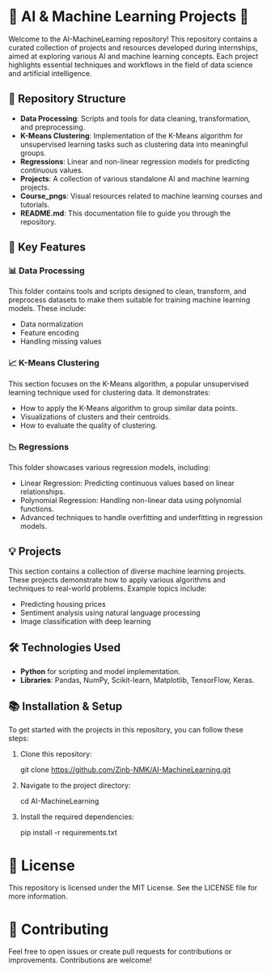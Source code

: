# 🌟 AI & Machine Learning Projects 🚀

Welcome to the AI-MachineLearning repository! This repository contains a curated collection of projects and resources developed during internships, aimed at exploring various AI and machine learning concepts. Each project highlights essential techniques and workflows in the field of data science and artificial intelligence.

## 📂 Repository Structure
- **Data Processing**: Scripts and tools for data cleaning, transformation, and preprocessing.
- **K-Means Clustering**: Implementation of the K-Means algorithm for unsupervised learning tasks such as clustering data into meaningful groups.
- **Regressions**: Linear and non-linear regression models for predicting continuous values.
- **Projects**: A collection of various standalone AI and machine learning projects.
- **Course_pngs**: Visual resources related to machine learning courses and tutorials.
- **README.md**: This documentation file to guide you through the repository.

## 🔑 Key Features

### 📊 Data Processing
This folder contains tools and scripts designed to clean, transform, and preprocess datasets to make them suitable for training machine learning models. These include:
- Data normalization
- Feature encoding
- Handling missing values

### 📈 K-Means Clustering
This section focuses on the K-Means algorithm, a popular unsupervised learning technique used for clustering data. It demonstrates:
- How to apply the K-Means algorithm to group similar data points.
- Visualizations of clusters and their centroids.
- How to evaluate the quality of clustering.

### 📉 Regressions
This folder showcases various regression models, including:
- Linear Regression: Predicting continuous values based on linear relationships.
- Polynomial Regression: Handling non-linear data using polynomial functions.
- Advanced techniques to handle overfitting and underfitting in regression models.

## 💡 Projects
This section contains a collection of diverse machine learning projects. These projects demonstrate how to apply various algorithms and techniques to real-world problems. Example topics include:
- Predicting housing prices
- Sentiment analysis using natural language processing
- Image classification with deep learning

## 🛠️ Technologies Used
- **Python** for scripting and model implementation.
- **Libraries**: Pandas, NumPy, Scikit-learn, Matplotlib, TensorFlow, Keras.

## 📚 Installation & Setup
To get started with the projects in this repository, you can follow these steps:

1. Clone this repository:
   
   git clone https://github.com/Zinb-NMK/AI-MachineLearning.git

2. Navigate to the project directory:

   cd AI-MachineLearning

3. Install the required dependencies:

   pip install -r requirements.txt

# 📝 License
This repository is licensed under the MIT License. See the LICENSE file for more information.

# 💬 Contributing
Feel free to open issues or create pull requests for contributions or improvements. Contributions are welcome!
